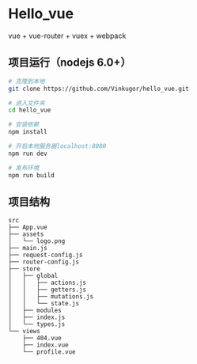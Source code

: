 # Hello_vue
vue + vue-router + vuex + webpack

## 项目运行（nodejs 6.0+）
``` bash
# 克隆到本地
git clone https://github.com/Vinkugor/hello_vue.git

# 进入文件夹
cd hello_vue

# 安装依赖
npm install

# 开启本地服务器localhost:8080
npm run dev

# 发布环境
npm run build
```

## 项目结构
```
src
├── App.vue
├── assets
│   └── logo.png
├── main.js
├── request-config.js
├── router-config.js
├── store
│   ├── global
│   │   ├── actions.js
│   │   ├── getters.js
│   │   ├── mutations.js
│   │   └── state.js
│   ├── modules
│   ├── index.js
│   └── types.js
└── views
    ├── 404.vue
    ├── index.vue
    └── profile.vue
```
